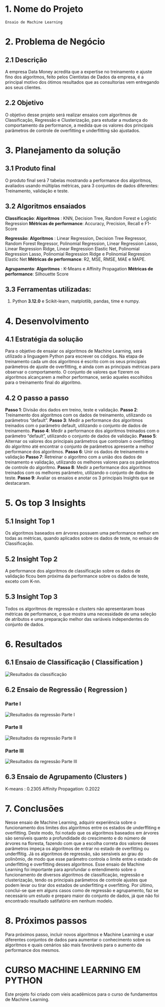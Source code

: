 
# 1. Nome do Projeto
    Ensaio de Machine Learning
# 2. Problema de Negócio
## 2.1 Descrição
A empresa Data Money acredita que a expertise no treinamento e ajuste fino dos algoritmos, feito
pelos Cientistas de Dados da empresa, é a principal motivo dos ótimos resultados que as
consultorias vem entregando aos seus clientes.
## 2.2 Objetivo
O objetivo desse projeto será realizar ensaios com algoritmos de Classificação, Regressão e
Clusterização, para estudar a mudança do comportamento da performance, a medida que os
valores dos principais parâmetros de controle de overfitting e underfitting são ajustados.
# 3. Planejamento da solução
## 3.1 Produto final
O produto final será 7 tabelas mostrando a performance dos algoritmos, avaliados usando múltiplas
métricas, para 3 conjuntos de dados diferentes: Treinamento, validação e teste.
## 3.2 Algoritmos ensaiados
**Classificação**:
**Algoritmos**             : KNN, Decision Tree, Random Forest e Logistic Regression
**Métricas de performance**: Accuracy, Precision, Recall e F1-Score


**Regressão**:
**Algoritmos**             : Linear Regression, Decision Tree Regressor, Random Forest Regressor, Polinomial
Regression, Linear Regression Lasso, Linear Regression Ridge, Linear Regression Elastic Net,
Polinomial Regression Lasso, Polinomial Regression Ridge e Polinomial Regression Elastic Net
**Métricas de performance**: R2, MSE, RMSE, MAE e MAPE.


**Agrupamento**:
**Algoritmos**             : K-Means e Affinity Propagation
**Métricas de performance**: Silhouette Score

## 3.3 Ferramentas utilizadas:
1. Python **3.12.0** e Scikit-learn, matplotlib, pandas, time e numpy.

# 4. Desenvolvimento
## 4.1 Estratégia da solução
Para o objetivo de ensaiar os algoritmos de Machine Learning, será utilizado a linguagem Python 
para escrever os códigos. Na etapa de treinamento cada um dos algoritmos é escrito com 
os seus principais parâmetros de ajuste de overfitting, e ainda com as principais métricas para observar o comportamento. O conjunto de valores que fizerem os algoritmos alcançarem a melhor performance, serão aqueles escolhidos para o treinamento final do algoritmo.


## 4.2 O passo a passo
**Passo 1**: Divisão dos dados em treino, teste e validação.
**Passo 2**: Treinamento dos algoritmos com os dados de treinamento, utilizando os parâmetros
“default”.
**Passo 3**: Medir a performance dos algoritmos treinados com o parâmetro default, utilizando o
conjunto de dados de treinamento.
**Passo 4**: Medir a performance dos algoritmos treinados com o parâmetro “default”, utilizando o
conjunto de dados de validação.
**Passo 5**: Alternar os valores dos principais parâmetros que controlam o overfitting do algoritmo até
encontrar o conjunto de parâmetros apresente a melhor performance dos algoritmos.
**Passo 6**: Unir os dados de treinamento e validação
**Passo 7**: Retreinar o algoritmo com a união dos dados de treinamento e validação, utilizando os
melhores valores para os parâmetros de controle do algoritmo.
**Passo 8**: Medir a performance dos algoritmos treinados com os melhores parâmetro, utilizando o
conjunto de dados de teste.
**Passo 9**: Avaliar os ensaios e anotar os 3 principais Insights que se destacaram.


# 5. Os top 3 Insights 
## 5.1 Insight Top 1 
Os algoritmos baseados em árvores possuem uma performance melhor em todas as métricas, quando aplicados sobre os dados de teste, no ensaio de Classificação. 
## 5.2 Insight Top 2
A performance dos algoritmos de classificação sobre os dados de validação ficou bem próxima da performance sobre os dados de teste, exceto com K-nn. 

## 5.3 Insight Top 3
 Todos os algoritmos de regressão e clusters não apresentaram boas métricas de performance, o que mostra uma necessidade de uma seleção de atributos e uma preparação melhor das variáveis independentes do conjunto de dados.

# 6. Resultados
## 6.1 Ensaio de Classificação ( Classification )

![Resultados da classificação](/Imagem/image.png)

## 6.2 Ensaio de Regressão     ( Regression )
### Parte I
![Resultados da regressão Parte I](/Imagem/image-1.png)
### Parte II
![Resultados da regressão Parte II](/Imagem/image-2.png)
### Parte III
![Resultados da regressão Parte III](/Imagem/image-3.png)

## 6.3 Ensaio de Agrupamento   (Clusters )
K-means             : 0.2305
Affinity Propagation: 0.2022

# 7. Conclusões
Nesse ensaio de Machine Learning, adquirir experiência sobre o funcionamento dos limites
dos algoritmos entre os estados de underffiting e overfitting. Deste modo, foi notado que os algoritmos baseados em árvores são sensíveis quanto a profundidade do crescimento e do número de árvores na floresta, fazendo com que a escolha correta dos valores desses parâmetros impeça os algoritmos de entrar no estado de overfitting ou underffitig. Já os algoritmos de regressão, são sensíveis ao grau do polinômio, de modo que esse parâmetro controla o limite entre o estado de underfitting e overfitting desses algoritmos.
Esse ensaio de Machine Learning foi importante para aprofundar o entendimento sobre o funcionamento de diversos algoritmos de classificação, regressão e clusterização, tendo os principais parâmetros de controle ajustes que podem levar ou tirar dos estados de underfitting e overfitting.
Por último, conclui-se que em alguns casos como de regressão e agrupamento, faz se necessário um estudo e preparo maior do conjunto de dados, já que não foi encontrado resultado satifatório em nenhum modelo.

# 8. Próximos passos
Para próximos passo, incluir novos algoritmos e Machine Learning e usar diferentes conjuntos de dados para aumentar o conhecimento sobre os algoritmos e quais cenários são mais favoráveis para o aumento da performance dos mesmos.



# CURSO MACHINE LEARNING EM PYTHON
Este projeto foi criado com víeis acadêmicos para o curso de fundamentos de Machine Learning. 

